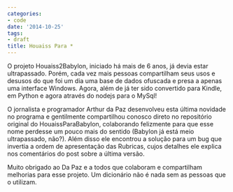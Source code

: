 ```yaml
---
categories:
- code
date: '2014-10-25'
tags:
- draft
title: Houaiss Para *
---
```


O projeto Houaiss2Babylon, iniciado há mais de 6 anos, já devia estar ultrapassado. Porém, cada vez mais pessoas compartilham seus usos e desusos do que foi um dia uma base de dados ofuscada e presa a apenas uma interface Windows. Agora, além de já ter sido convertido para Kindle, em Python e agora através do nodejs para o MySql!

O jornalista e programador Arthur da Paz desenvolveu esta última novidade no programa e gentilmente compartilhou conosco direto no repositório original do HouaissParaBabylon, colaborando felizmente para que esse nome perdesse um pouco mais do sentido (Babylon já está meio ultrapassado, não?). Além disso ele encontrou a solução para um bug que invertia a ordem de apresentação das Rubricas, cujos detalhes ele explica nos comentários do post sobre a última versão.

Muito obrigado ao Da Paz e a todos que colaboram e compartilham melhorias para esse projeto. Um dicionário não é nada sem as pessoas que o utilizam.